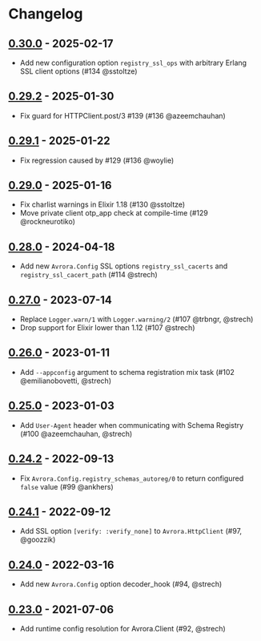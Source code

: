 # Changelog

## [0.30.0] - 2025-02-17

- Add new configuration option `registry_ssl_ops` with arbitrary Erlang SSL client options (#134 @sstoltze)

## [0.29.2] - 2025-01-30

- Fix guard for HTTPClient.post/3 #139 (#136 @azeemchauhan)

## [0.29.1] - 2025-01-22

- Fix regression caused by #129 (#136 @woylie)

## [0.29.0] - 2025-01-16

- Fix charlist warnings in Elixir 1.18 (#130 @sstoltze)
- Move private client otp_app check at compile-time (#129 @rockneurotiko)

## [0.28.0] - 2024-04-18

- Add new `Avrora.Config` SSL options `registry_ssl_cacerts` and `registry_ssl_cacert_path` (#114 @strech)

## [0.27.0] - 2023-07-14

- Replace `Logger.warn/1` with `Logger.warning/2` (#107 @trbngr, @strech)
- Drop support for Elixir lower than 1.12 (#107 @strech)

## [0.26.0] - 2023-01-11

- Add `--appconfig` argument to schema registration mix task (#102 @emilianobovetti, @strech)

## [0.25.0] - 2023-01-03

- Add `User-Agent` header when communicating with Schema Registry (#100 @azeemchauhan, @strech)

## [0.24.2] - 2022-09-13

- Fix `Avrora.Config.registry_schemas_autoreg/0` to return configured `false` value (#99 @ankhers)

## [0.24.1] - 2022-09-12

- Add SSL option `[verify: :verify_none]` to `Avrora.HttpClient` (#97, @goozzik)

## [0.24.0] - 2022-03-16

- Add new `Avrora.Config` option decoder_hook (#94, @strech)

## [0.23.0] - 2021-07-06

- Add runtime config resolution for Avrora.Client (#92, @strech)

[0.30.0]: https://github.com/Strech/avrora/releases/tag/v0.30.0
[0.29.2]: https://github.com/Strech/avrora/releases/tag/v0.29.2
[0.29.1]: https://github.com/Strech/avrora/releases/tag/v0.29.1
[0.29.0]: https://github.com/Strech/avrora/releases/tag/v0.29.0
[0.28.0]: https://github.com/Strech/avrora/releases/tag/v0.28.0
[0.27.0]: https://github.com/Strech/avrora/releases/tag/v0.27.0
[0.26.0]: https://github.com/Strech/avrora/releases/tag/v0.26.0
[0.25.0]: https://github.com/Strech/avrora/releases/tag/v0.25.0
[0.24.2]: https://github.com/Strech/avrora/releases/tag/v0.24.2
[0.24.1]: https://github.com/Strech/avrora/releases/tag/v0.24.1
[0.24.0]: https://github.com/Strech/avrora/releases/tag/v0.24.0
[0.23.0]: https://github.com/Strech/avrora/releases/tag/v0.23.0

